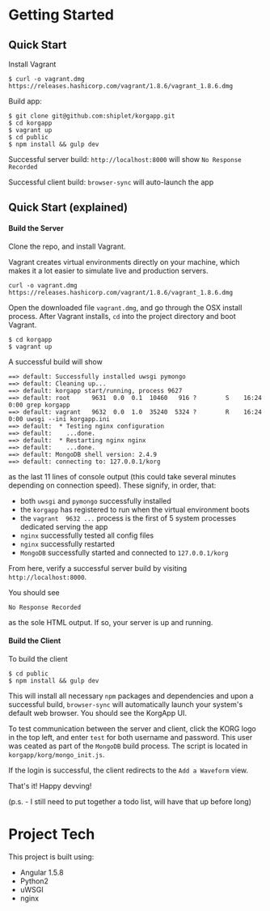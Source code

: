 # Getting Started

## Quick Start
Install Vagrant

```
$ curl -o vagrant.dmg https://releases.hashicorp.com/vagrant/1.8.6/vagrant_1.8.6.dmg
```

Build app:

```
$ git clone git@github.com:shiplet/korgapp.git
$ cd korgapp
$ vagrant up
$ cd public
$ npm install && gulp dev
```

Successful server build: `http://localhost:8000` will show `No Response Recorded`

Successful client build: `browser-sync` will auto-launch the app


## Quick Start (explained)

#### Build the Server
Clone the repo, and install Vagrant.

Vagrant creates virtual environments directly on your machine,
which makes it a lot easier to simulate live and production servers.

```
curl -o vagrant.dmg https://releases.hashicorp.com/vagrant/1.8.6/vagrant_1.8.6.dmg
```

Open the downloaded file `vagrant.dmg`, and go through the OSX install process.
After Vagrant installs, `cd` into the project directory and boot Vagrant.

```
$ cd korgapp
$ vagrant up
```

A successful build will show

```
==> default: Successfully installed uwsgi pymongo
==> default: Cleaning up...
==> default: korgapp start/running, process 9627
==> default: root      9631  0.0  0.1  10460   916 ?        S    16:24   0:00 grep korgapp
==> default: vagrant   9632  0.0  1.0  35240  5324 ?        R    16:24   0:00 uwsgi --ini korgapp.ini
==> default:  * Testing nginx configuration
==> default:    ...done.
==> default:  * Restarting nginx nginx
==> default:    ...done.
==> default: MongoDB shell version: 2.4.9
==> default: connecting to: 127.0.0.1/korg
```

as the last 11 lines of console output (this could take several minutes depending on connection speed). 
These signify, in order, that:
* both `uwsgi` and `pymongo` successfully installed
* the `korgapp` has registered to run when the virtual environment boots
* the `vagrant 	9632 ...` process is the first of 5 system processes dedicated serving the app
* `nginx` successfully tested all config files
* `nginx` successfully restarted
* `MongoDB` successfully started and connected to `127.0.0.1/korg`

From here, verify a successful server build by visiting `http://localhost:8000`.

You should see

```
No Response Recorded
```

as the sole HTML output. If so, your server is up and running.

#### Build the Client
To build the client

```
$ cd public
$ npm install && gulp dev
```

This will install all necessary `npm` packages and dependencies and upon a successful build, `browser-sync` will
automatically launch your system's default web browser. You should see the KorgApp UI.

To test communication between the server and client, click the KORG logo in the top left, and enter `test` for both
username and password. This user was ceated as part of the `MongoDB` build process. The script is located in `korgapp/korg/mongo_init.js`.

If the login is successful, the client redirects to the `Add a Waveform` view.

That's it! Happy devving!

(p.s. - I still need to put together a todo list, will have that up before long)

# Project Tech
This project is built using:

* Angular 1.5.8
* Python2
* uWSGI
* nginx